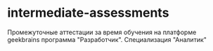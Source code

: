 # intermediate-assessments
Промежуточные аттестации за время обучения на платформе geekbrains программа "Разработчик". Специализация "Аналитик"
